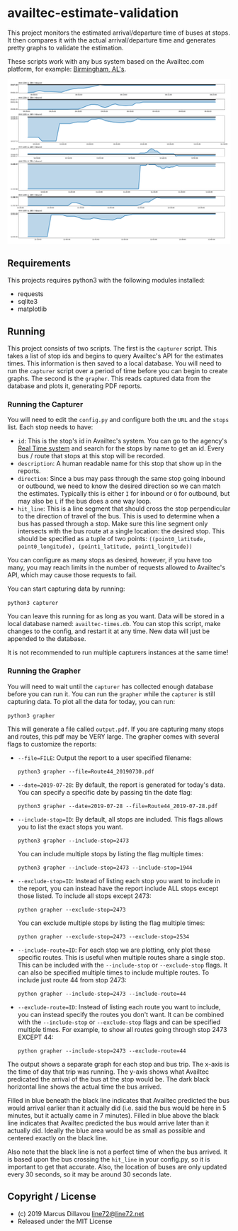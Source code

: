 # availtec-estimate-validation

This project monitors the estimated arrival/departure time of buses at
stops. It then compares it with the actual arrival/departure time and
generates pretty graphs to validate the estimation.

These scripts work with any bus system based on the Availtec.com
platform, for example:
[Birmingham, AL's](https://realtimebjcta.availtec.com/InfoPoint/).

![Screenshot](/screenshot.png?raw=true "Estimation Accuracy of Bus Arrivals")


## Requirements

This projects requires python3 with the following modules installed:

- requests
- sqlite3
- matplotlib

## Running

This project consists of two scripts. The first is the `capturer`
script. This takes a list of stop ids and begins to query Availtec's
API for the estimates times. This information is then saved to a local
database. You will need to run the `capturer` script over a period of
time before you can begin to create graphs. The second is the
`grapher`. This reads captured data from the database and plots it,
generating PDF reports.

### Running the Capturer

You will need to edit the `config.py` and configure both the `URL` and
the `stops` list. Each stop needs to have:

- `id`: This is the stop's id in Availtec's system. You can go to the
  agency's
  [Real Time system](https://realtimebjcta.availtec.com/InfoPoint/) and search
  for the stops by name to get an id. Every bus / route that stops at
  this stop will be recorded.
- `description`: A human readable name for this stop that show up in
  the reports.
- `direction`: Since a bus may pass through the same stop going
  inbound or outbound, we need to know the desired direction so we can
  match the estimates. Typically this is either `I` for inbound or
  `O` for outbound, but may also be `L` if the bus does a one way
  loop.
- `hit_line`: This is a line segment that should cross the stop
  perpendicular to the direction of travel of the bus. This is used to
  determine when a bus has passed through a stop. Make sure this line
  segment only intersects with the bus route at a single location: the
  desired stop. This should be specified as a tuple of two points:
  `((point0_latitude, point0_longitude), (point1_latitude,
  point1_longitude))`
  
You can configure as many stops as desired, however, if you have too
many, you may reach limits in the number of requests allowed to
Availtec's API, which may cause those requests to fail.

You can start capturing data by running:

`python3 capturer`

You can leave this running for as long as you want. Data will be
stored in a local database named: `availtec-times.db`. You can stop
this script, make changes to the config, and restart it at any
time. New data will just be appended to the database.

It is not recommended to run multiple capturers instances at the same
time!

### Running the Grapher

You will need to wait until the `capturer` has collected enough
database before you can run it. You can run the `grapher` while the
`capturer` is still capturing data. To plot all the data for today,
you can run:

`python3 grapher`

This will generate a file called `output.pdf`. If you are capturing
many stops and routes, this pdf may be VERY large. The grapher comes
with several flags to customize the reports:

- `--file=FILE`: Output the report to a user specified filename: 
  ```
  python3 grapher --file=Route44_20190730.pdf
  ```
- `--date=2019-07-28`: By default, the report is generated for today's
  data. You can specify a specific date by passing tin the date flag:
  ```
  python3 grapher --date=2019-07-28 --file=Route44_2019-07-28.pdf
  ```
- `--include-stop=ID`: By default, all stops are included. This flags
  allows you to list the exact stops you want. 
  ```
  python3 grapher --include-stop=2473
  ```
  You can include multiple stops by listing the flag multiple times:
  ```
  python3 grapher --include-stop=2473 --include-stop=1944
  ```
- `--exclude-stop=ID`: Instead of listing each stop you want to
  include in the report, you can instead have the report include ALL
  stops except those listed. To include all stops except 2473:
  ```
  python grapher --exclude-stop=2473
  ```
  You can exclude multiple stops by listing the flag multiple times:
  ```
  python grapher --exclude-stop=2473 --exclude-stop=2534
  ```
- `--include-route=ID`: For each stop we are plotting, only plot these
  specific routes. This is useful when multiple routes share a single
  stop. This can be included with the `--include-stop` or
  `--exclude-stop` flags. It can also be specified multiple times to
  include multiple routes. To include just route 44 from stop 2473:
  ```
  python grapher --include-stop=2473 --include-route=44
  ```
- `--exclude-route=ID`: Instead of listing each route you want to
  include, you can instead specify the routes you don't want. It can
  be combined with the `--include-stop` or `--exclude-stop` flags and
  can be specified multiple times. For
  example, to show all routes going through stop 2473 EXCEPT 44:
  ```
  python grapher --include-stop=2473 --exclude-route=44
  ```

The output shows a separate graph for each stop and bus trip. The
x-axis is the time of day that trip was running. The y-axis shows what
Availtec predicated the arrival of the bus at the stop would be. The
dark black horizontal line shows the actual time the bus
arrived. 

Filled in blue beneath the black line indicates that Availtec
predicted the bus would arrival earlier than it actually did (i.e. said
the bus would be here in 5 minutes, but it actually came in 7
minutes). Filled in blue above the black line indicates that Availtec
predicted the bus would arrive later than it actually did. Ideally the
blue area would be as small as possible and centered exactly on the
black line.

Also note that the black line is not a perfect time of when the bus
arrived. It is based upon the bus crossing the `hit_line` in your
config.py, so it is important to get that accurate. Also, the
location of buses are only updated every 30 seconds, so it may be
around 30 seconds late.

## Copyright / License

- (c) 2019 Marcus Dillavou <line72@line72.net>
- Released under the MIT License
